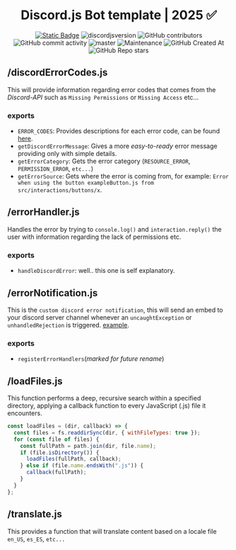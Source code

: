 <div style="text-align:center" align="center">

# Discord.js Bot template | 2025 ✅

<a href="https://discordjs.guide/" target="_blank">![Static Badge](https://img.shields.io/badge/DiscordJS-guide-379C6F)</a>
![discordjsversion](https://img.shields.io/badge/discord.js-^14.18.0-5865f2)
![GitHub contributors](https://img.shields.io/github/contributors/miguelmikkey/discordjs-bot-template?color=blue)
![GitHub commit activity](https://img.shields.io/github/commit-activity/t/miguelmikkey/discordjs-bot-template)
![master](https://img.shields.io/github/last-commit/miguelmikkey/discordjs-bot-template/main)
![Maintenance](https://img.shields.io/maintenance/yes/2025)
![GitHub Created At](https://img.shields.io/github/created-at/miguelmikkey/discordjs-bot-template)
![GitHub Repo stars](https://img.shields.io/github/stars/miguelmikkey/discordjs-bot-template)

</div>

## /discordErrorCodes.js
This will provide information regarding error codes that comes from the *Discord-API* such as `Missing Permissions` or `Missing Access` etc...
### exports
- `ERROR_CODES`: Provides descriptions for each error code, can be found [here](https://discord.com/developers/docs/topics/opcodes-and-status-codes#json-json-error-codes).
- `getDiscordErrorMessage`: Gives a more *easy-to-ready* error message providing only with simple details.
- `getErrorCategory`: Gets the error category (`RESOURCE_ERROR`, `PERMISSION_ERROR`, `etc...`)
- `getErrorSource`: Gets where the error is coming from, for example: `Error when using the button exampleButton.js from src/interactions/buttons/x`.

## /errorHandler.js
Handles the error by trying to `console.log()` and `interaction.reply()` the user with information regarding the lack of permissions etc.

### exports
- `handleDiscordError`: well.. this one is self explanatory.

## /errorNotification.js
This is the `custom discord error notification`, this will send an embed to your discord server channel whenever an `uncaughtException` or `unhandledRejection` is triggered. [example](https://github.com/miguelmikkey/discordjs-bot-template/blob/main/INSTALLATION.md#8-test-the-bot-).

### exports
- `registerErrorHandlers`(*marked for future rename*)

## /loadFiles.js
This function performs a deep, recursive search within a specified directory, applying a callback function to every JavaScript (.js) file it encounters.
```js
const loadFiles = (dir, callback) => {
  const files = fs.readdirSync(dir, { withFileTypes: true });
  for (const file of files) {
    const fullPath = path.join(dir, file.name);
    if (file.isDirectory()) {
      loadFiles(fullPath, callback);
    } else if (file.name.endsWith(".js")) {
      callback(fullPath);
    }
  }
};
```

## /translate.js
This provides a function that will translate content based on a locale file `en_US`, `es_ES`, `etc...`